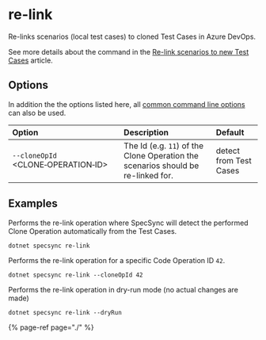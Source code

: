 # re-link

Re-links scenarios (local test cases) to cloned Test Cases in Azure DevOps.

See more details about the command in the [Re-link scenarios to new Test Cases](../../features/common-synchronization-features/re-link-scenarios.md) article.

## Options

In addition the the options listed here, all [common command line options](./#common-command-line-options) can also be used.

<table>
  <thead>
    <tr>
      <th style="text-align:left">Option</th>
      <th style="text-align:left">Description</th>
      <th style="text-align:left">Default</th>
    </tr>
  </thead>
  <tbody>
    <tr>
      <td style="text-align:left"><code>--cloneOpId </code>&lt;CLONE&#x2011;OPERATION&#x2011;ID&gt;</td>
      <td style="text-align:left">The Id (e.g. <code>11</code>) of the Clone Operation the scenarios should be re-linked for.</td>
      <td
      style="text-align:left">detect from Test Cases</td>
    </tr>
  </tbody>
</table>

## Examples

Performs the re-link operation where SpecSync will detect the performed Clone Operation automatically from the Test Cases.

```text
dotnet specsync re-link
```

Performs the re-link operation for a specific Code Operation ID `42`.

```text
dotnet specsync re-link --cloneOpId 42
```

Performs the re-link operation in dry-run mode (no actual changes are made)

```text
dotnet specsync re-link --dryRun
```

{% page-ref page="./" %}
